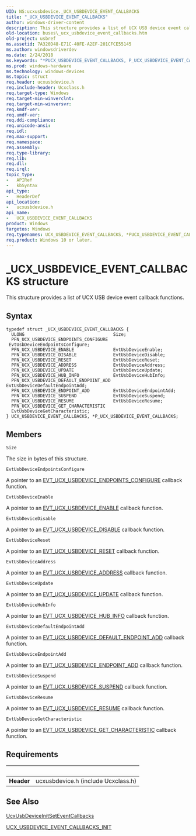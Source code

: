 ```yaml
---
UID: NS:ucxusbdevice._UCX_USBDEVICE_EVENT_CALLBACKS
title: "_UCX_USBDEVICE_EVENT_CALLBACKS"
author: windows-driver-content
description: This structure provides a list of UCX USB device event callback functions.
old-location: buses\_ucx_usbdevice_event_callbacks.htm
old-project: usbref
ms.assetid: 7A320D48-E71C-40FE-A2EF-201CFCE55145
ms.author: windowsdriverdev
ms.date: 2/24/2018
ms.keywords: "*PUCX_USBDEVICE_EVENT_CALLBACKS, P_UCX_USBDEVICE_EVENT_CALLBACKS, P_UCX_USBDEVICE_EVENT_CALLBACKS structure pointer [Buses], UCX_USBDEVICE_EVENT_CALLBACKS, UCX_USBDEVICE_EVENT_CALLBACKS structure [Buses], _UCX_USBDEVICE_EVENT_CALLBACKS, buses._ucx_usbdevice_event_callbacks, ucxusbdevice/P_UCX_USBDEVICE_EVENT_CALLBACKS, ucxusbdevice/_UCX_USBDEVICE_EVENT_CALLBACKS"
ms.prod: windows-hardware
ms.technology: windows-devices
ms.topic: struct
req.header: ucxusbdevice.h
req.include-header: Ucxclass.h
req.target-type: Windows
req.target-min-winverclnt: 
req.target-min-winversvr: 
req.kmdf-ver: 
req.umdf-ver: 
req.ddi-compliance: 
req.unicode-ansi: 
req.idl: 
req.max-support: 
req.namespace: 
req.assembly: 
req.type-library: 
req.lib: 
req.dll: 
req.irql: 
topic_type:
-	APIRef
-	kbSyntax
api_type:
-	HeaderDef
api_location:
-	ucxusbdevice.h
api_name:
-	UCX_USBDEVICE_EVENT_CALLBACKS
product: Windows
targetos: Windows
req.typenames: UCX_USBDEVICE_EVENT_CALLBACKS, *PUCX_USBDEVICE_EVENT_CALLBACKS
req.product: Windows 10 or later.
---
```


# _UCX_USBDEVICE_EVENT_CALLBACKS structure
This structure provides a list of UCX USB device event callback functions.

## Syntax
````
typedef struct _UCX_USBDEVICE_EVENT_CALLBACKS {
  ULONG                                  Size;
  PFN_UCX_USBDEVICE_ENDPOINTS_CONFIGURE  EvtUsbDeviceEndpointsConfigure;
  PFN_UCX_USBDEVICE_ENABLE               EvtUsbDeviceEnable;
  PFN_UCX_USBDEVICE_DISABLE              EvtUsbDeviceDisable;
  PFN_UCX_USBDEVICE_RESET                EvtUsbDeviceReset;
  PFN_UCX_USBDEVICE_ADDRESS              EvtUsbDeviceAddress;
  PFN_UCX_USBDEVICE_UPDATE               EvtUsbDeviceUpdate;
  PFN_UCX_USBDEVICE_HUB_INFO             EvtUsbDeviceHubInfo;
  PFN_UCX_USBDEVICE_DEFAULT_ENDPOINT_ADD EvtUsbDeviceDefaultEndpointAdd;
  PFN_UCX_USBDEVICE_ENDPOINT_ADD         EvtUsbDeviceEndpointAdd;
  PFN_UCX_USBDEVICE_SUSPEND              EvtUsbDeviceSuspend;
  PFN_UCX_USBDEVICE_RESUME               EvtUsbDeviceResume;
  PFN_UCX_USBDEVICE_GET_CHARACTERISTIC   EvtUsbDeviceGetCharacteristic;
} UCX_USBDEVICE_EVENT_CALLBACKS, *P_UCX_USBDEVICE_EVENT_CALLBACKS;
````

## Members


`Size`

The size in bytes of this structure.

`EvtUsbDeviceEndpointsConfigure`

A pointer to an <a href="..\ucxusbdevice\nc-ucxusbdevice-evt_ucx_usbdevice_endpoints_configure.md">EVT_UCX_USBDEVICE_ENDPOINTS_CONFIGURE</a> callback function.

`EvtUsbDeviceEnable`

A pointer to an <a href="..\ucxusbdevice\nc-ucxusbdevice-evt_ucx_usbdevice_enable.md">EVT_UCX_USBDEVICE_ENABLE</a> callback function.

`EvtUsbDeviceDisable`

A pointer to an <a href="..\ucxusbdevice\nc-ucxusbdevice-evt_ucx_usbdevice_disable.md">EVT_UCX_USBDEVICE_DISABLE</a> callback function.

`EvtUsbDeviceReset`

A pointer to an <a href="..\ucxusbdevice\nc-ucxusbdevice-evt_ucx_usbdevice_reset.md">EVT_UCX_USBDEVICE_RESET</a> callback function.

`EvtUsbDeviceAddress`

A pointer to an <a href="..\ucxusbdevice\nc-ucxusbdevice-evt_ucx_usbdevice_address.md">EVT_UCX_USBDEVICE_ADDRESS</a> callback function.

`EvtUsbDeviceUpdate`

A pointer to an <a href="..\ucxusbdevice\nc-ucxusbdevice-evt_ucx_usbdevice_update.md">EVT_UCX_USBDEVICE_UPDATE</a> callback function.

`EvtUsbDeviceHubInfo`

A pointer to an <a href="..\ucxusbdevice\nc-ucxusbdevice-evt_ucx_usbdevice_hub_info.md">EVT_UCX_USBDEVICE_HUB_INFO</a> callback function.

`EvtUsbDeviceDefaultEndpointAdd`

A pointer to an <a href="..\ucxusbdevice\nc-ucxusbdevice-evt_ucx_usbdevice_default_endpoint_add.md">EVT_UCX_USBDEVICE_DEFAULT_ENDPOINT_ADD</a> callback function.

`EvtUsbDeviceEndpointAdd`

A pointer to an <a href="..\ucxusbdevice\nc-ucxusbdevice-evt_ucx_usbdevice_endpoint_add.md">EVT_UCX_USBDEVICE_ENDPOINT_ADD</a> callback function.

`EvtUsbDeviceSuspend`

A pointer to an <a href="..\ucxusbdevice\nc-ucxusbdevice-evt_ucx_usbdevice_suspend.md">EVT_UCX_USBDEVICE_SUSPEND</a> callback function.

`EvtUsbDeviceResume`

A pointer to an <a href="..\ucxusbdevice\nc-ucxusbdevice-evt_ucx_usbdevice_resume.md">EVT_UCX_USBDEVICE_RESUME</a> callback function.

`EvtUsbDeviceGetCharacteristic`

A pointer to an <a href="..\ucxusbdevice\nc-ucxusbdevice-evt_ucx_usbdevice_get_characteristic.md">EVT_UCX_USBDEVICE_GET_CHARACTERISTIC</a> callback function.


## Requirements
| &nbsp; | &nbsp; |
| ---- |:---- |
| **Header** | ucxusbdevice.h (include Ucxclass.h) |

## See Also

<a href="..\ucxusbdevice\nf-ucxusbdevice-ucxusbdeviceinitseteventcallbacks.md">UcxUsbDeviceInitSetEventCallbacks</a>



<a href="..\ucxusbdevice\nf-ucxusbdevice-ucx_usbdevice_event_callbacks_init.md">UCX_USBDEVICE_EVENT_CALLBACKS_INIT</a>